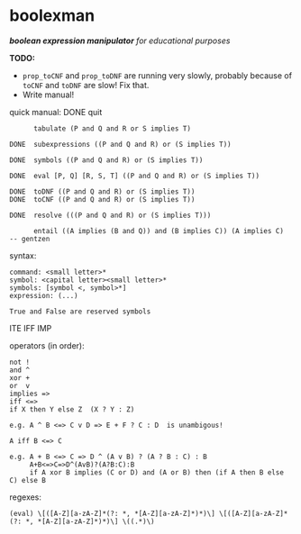 boolexman
=========
*__boolean expression manipulator__ for educational purposes*

__TODO:__
* `prop_toCNF` and `prop_toDNF` are running very slowly, probably because of
  `toCNF` and `toDNF` are slow! Fix that.
* Write manual!


quick manual:
    DONE  quit

          tabulate (P and Q and R or S implies T)

    DONE  subexpressions ((P and Q and R) or (S implies T))

    DONE  symbols ((P and Q and R) or (S implies T))

    DONE  eval [P, Q] [R, S, T] ((P and Q and R) or (S implies T))

    DONE  toDNF ((P and Q and R) or (S implies T))
    DONE  toCNF ((P and Q and R) or (S implies T))

    DONE  resolve (((P and Q and R) or (S implies T)))

          entail ((A implies (B and Q)) and (B implies C)) (A implies C)  -- gentzen

syntax:

    command: <small letter>*
    symbol: <capital letter><small letter>*
    symbols: [symbol <, symbol>*]
    expression: (...)

    True and False are reserved symbols

ITE
IFF
IMP

operators (in order):

    not !
    and ^
    xor +
    or  v
    implies =>
    iff <=>
    if X then Y else Z  (X ? Y : Z)

    e.g. A ^ B <=> C v D => E + F ? C : D  is unambigous!

    A iff B <=> C

    e.g. A + B <=> C => D ^ (A v B) ? (A ? B : C) : B
         A+B<=>C=>D^(AvB)?(A?B:C):B
         if A xor B implies (C or D) and (A or B) then (if A then B else C) else B

regexes:

    (eval) \[([A-Z][a-zA-Z]*(?: *, *[A-Z][a-zA-Z]*)*)\] \[([A-Z][a-zA-Z]*(?: *, *[A-Z][a-zA-Z]*)*)\] \((.*)\)
